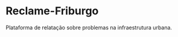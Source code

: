 Reclame-Friburgo
================

Plataforma de relatação sobre problemas na infraestrutura urbana.
